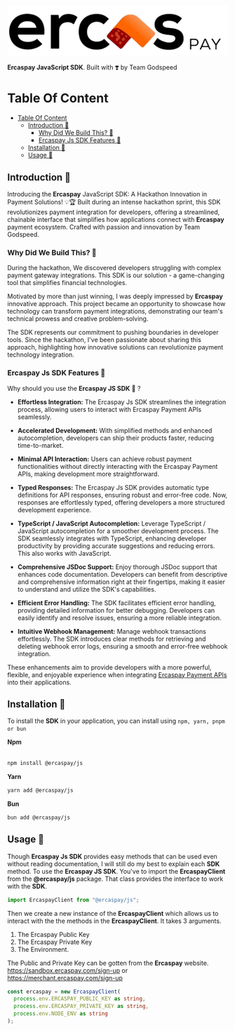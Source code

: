 ![](/assets/ercaspay.png)


**Ercaspay JavaScript SDK**. Built with ❣️ by Team Godspeed

# Table Of Content


- [Table Of Content](#table-of-content)
  - [Introduction 🚀](#introduction-)
    - [Why Did We Build This? 🤔](#why-did-we-build-this-)
    - [Ercaspay Js SDK Features 🚀](#ercaspay-js-sdk-features-)
  - [Installation 💽](#installation-)
  - [Usage 🚦](#usage-)


## Introduction 🚀

Introducing the **Ercaspay** JavaScript SDK: A Hackathon Innovation in Payment Solutions! 💡🏆
Built during an intense hackathon sprint, this SDK revolutionizes payment integration for developers, offering a streamlined, chainable interface that simplifies how applications connect with **Ercaspay** payment ecosystem. Crafted with passion and innovation by Team Godspeed.

### Why Did We Build This? 🤔

During the hackathon, We discovered developers struggling with complex payment gateway integrations. This SDK is our solution - a game-changing tool that simplifies financial technologies.

Motivated by more than just winning, I was deeply impressed by **Ercaspay**  innovative approach. This project became an opportunity to showcase how technology can transform payment integrations, demonstrating our team's technical prowess and creative problem-solving.

The SDK represents our commitment to pushing boundaries in developer tools. Since the hackathon, I've been passionate about sharing this approach, highlighting how innovative solutions can revolutionize payment technology integration.

### Ercaspay Js SDK Features 🚀

Why should you use the **Ercaspay JS SDK** 🤔 ?

- **Effortless Integration:** The Ercaspay Js SDK streamlines the integration process, allowing users to interact with Ercaspay Payment APIs seamlessly.

- **Accelerated Development:** With simplified methods and enhanced autocompletion, developers can ship their products faster, reducing time-to-market.

- **Minimal API Interaction:** Users can achieve robust payment functionalities without directly interacting with the Ercaspay Payment APIs, making development more straightforward.

- **Typed Responses:** The Ercaspay Js SDK provides automatic type definitions for API responses, ensuring robust and error-free code. Now, responses are effortlessly typed, offering developers a more structured development experience.

- **TypeScript / JavaScript Autocompletion:** Leverage TypeScript / JavaScript autocompletion for a smoother development process. The SDK seamlessly integrates with TypeScript, enhancing developer productivity by providing accurate suggestions and reducing errors. This also works with JavaScript.

- **Comprehensive JSDoc Support:** Enjoy thorough JSDoc support that enhances code documentation. Developers can benefit from descriptive and comprehensive information right at their fingertips, making it easier to understand and utilize the SDK's capabilities.

- **Efficient Error Handling:** The SDK facilitates efficient error handling, providing detailed information for better debugging. Developers can easily identify and resolve issues, ensuring a more reliable integration.

- **Intuitive Webhook Management:** Manage webhook transactions effortlessly. The SDK introduces clear methods for retrieving and deleting webhook error logs, ensuring a smooth and error-free webhook integration.

These enhancements aim to provide developers with a more powerful, flexible, and enjoyable experience when integrating [Ercaspay Payment APIs](https://ercaspay.com/) into their applications.

## Installation 💽

To install the **SDK** in your application, you can install using `npm, yarn, pnpm or bun`

**Npm**

```bash

npm install @ercaspay/js

```

**Yarn**

```bash
yarn add @ercaspay/js

```

**Bun**

```bash
bun add @ercaspay/js

```


## Usage 🚦

Though **Ercaspay Js SDK** provides easy methods that can be used even without reading documentation, I will still do my best to explain each **SDK** method. To use the **Ercaspay JS SDK**. You've to import the **ErcaspayClient** from the **@ercaspay/js** package. That class provides the interface to work with the **SDK**.

```typescript
import ErcaspayClient from "@ercaspay/js";
```

Then we create a new instance of the **ErcaspayClient** which allows us to interact with the the methods in the **ErcaspayClient**. It takes 3 arguments.

1. The Ercaspay Public Key
2. The Ercaspay Private Key
3. The Environment.

The Public and Private Key can be gotten from the **Ercaspay** website. <https://sandbox.ercaspay.com/sign-up> or <https://merchant.ercaspay.com/sign-up>

```typescript
const ercaspay = new ErcaspayClient(
  process.env.ERCASPAY_PUBLIC_KEY as string,
  process.env.ERCASPAY_PRIVATE_KEY as string,
  process.env.NODE_ENV as string
);
```
